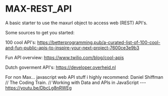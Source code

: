 # MAX-REST_API

A basic starter to use the maxurl object to access web (REST) API's.

Some sources to get you started:

100 cool API's:
https://betterprogramming.pub/a-curated-list-of-100-cool-and-fun-public-apis-to-inspire-your-next-project-7600ce3e9b3

Fun API overview:
https://www.twilio.com/blog/cool-apis

Dutch goverment API's:
https://developer.overheid.nl

For non Max... javascript web API stuff i highly recommend:
Daniel Shiffman // The Coding Train. // Working with Data and APIs in JavaScript --- https://youtu.be/DbcLg8nRWEg
 
